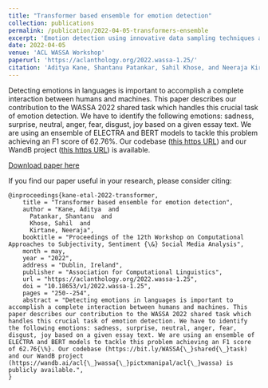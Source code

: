 ```yaml
---
title: "Transformer based ensemble for emotion detection"
collection: publications
permalink: /publication/2022-04-05-transformers-ensemble
excerpt: 'Emotion detection using innovative data sampling techniques and ensemble of transformers.'
date: 2022-04-05
venue: 'ACL WASSA Workshop'
paperurl: 'https://aclanthology.org/2022.wassa-1.25/'
citation: 'Aditya Kane, Shantanu Patankar, Sahil Khose, and Neeraja Kirtane. 2022. Transformer based ensemble for emotion detection. In Proceedings of the 12th Workshop on Computational Approaches to Subjectivity, Sentiment & Social Media Analysis, pages 250–254, Dublin, Ireland. Association for Computational Linguistics.'
---
```

Detecting emotions in languages is important to accomplish a complete interaction between humans and machines. This paper describes our contribution to the WASSA 2022 shared task which handles this crucial task of emotion detection. We have to identify the following emotions: sadness, surprise, neutral, anger, fear, disgust, joy based on a given essay text. We are using an ensemble of ELECTRA and BERT models to tackle this problem achieving an F1 score of 62.76%. Our codebase ([this https URL](https://github.com/AdityaKane2001/ACL_WASSA)) and our WandB project ([this https URL](https://wandb.ai/acl_wassa_pictxmanipal/acl_wassa)) is available.

[Download paper here](https://aclanthology.org/2022.wassa-1.25/)

If you find our paper useful in your research, please consider citing:
```
@inproceedings{kane-etal-2022-transformer,
    title = "Transformer based ensemble for emotion detection",
    author = "Kane, Aditya  and
      Patankar, Shantanu  and
      Khose, Sahil  and
      Kirtane, Neeraja",
    booktitle = "Proceedings of the 12th Workshop on Computational Approaches to Subjectivity, Sentiment {\&} Social Media Analysis",
    month = may,
    year = "2022",
    address = "Dublin, Ireland",
    publisher = "Association for Computational Linguistics",
    url = "https://aclanthology.org/2022.wassa-1.25",
    doi = "10.18653/v1/2022.wassa-1.25",
    pages = "250--254",
    abstract = "Detecting emotions in languages is important to accomplish a complete interaction between humans and machines. This paper describes our contribution to the WASSA 2022 shared task which handles this crucial task of emotion detection. We have to identify the following emotions: sadness, surprise, neutral, anger, fear, disgust, joy based on a given essay text. We are using an ensemble of ELECTRA and BERT models to tackle this problem achieving an F1 score of 62.76{\%}. Our codebase (https://bit.ly/WASSA{\_}shared{\_}task) and our WandB project (https://wandb.ai/acl{\_}wassa{\_}pictxmanipal/acl{\_}wassa) is publicly available.",
}
```